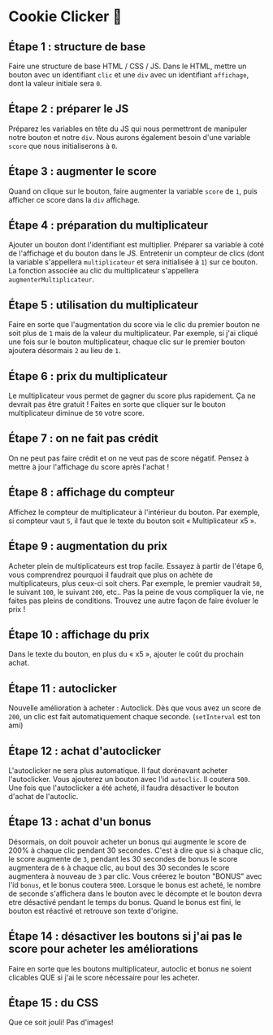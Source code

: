 # Cookie Clicker :cookie:

## Étape 1 : structure de base
Faire une structure de base HTML / CSS / JS. Dans le HTML, mettre un bouton avec un identifiant `clic` et une `div` avec un identifiant `affichage`, dont la valeur initiale sera `0`.

## Étape 2 : préparer le JS
Préparez les variables en tête du JS qui nous permettront de manipuler notre bouton et notre `div`. Nous aurons également besoin d'une variable `score` que nous initialiserons à `0`.

## Étape 3 : augmenter le score
Quand on clique sur le bouton, faire augmenter la variable `score` de `1`, puis afficher ce score dans la `div` affichage.

## Étape 4 : préparation du multiplicateur
Ajouter un bouton dont l'identifiant est multiplier. Préparer sa variable à coté de l'affichage et du bouton dans le JS. Entretenir un compteur de clics (dont la variable s'appellera `multiplicateur` et sera initialisée à `1`) sur ce bouton. La fonction associée au clic du multiplicateur s'appellera `augmenterMultiplicateur`.

## Étape 5 : utilisation du multiplicateur
Faire en sorte que l'augmentation du score via le clic du premier bouton ne soit plus de `1` mais de la valeur du multiplicateur. Par exemple, si j'ai cliqué une fois sur le bouton multiplicateur, chaque clic sur le premier bouton ajoutera désormais `2` au lieu de `1`.

## Étape 6 : prix du multiplicateur
Le multiplicateur vous permet de gagner du score plus rapidement. Ça ne devrait pas être gratuit ! Faites en sorte que cliquer sur le bouton multiplicateur diminue de `50` votre score.

## Étape 7 : on ne fait pas crédit
On ne peut pas faire crédit et on ne veut pas de score négatif. Pensez à mettre à jour l'affichage du score après l'achat !

## Étape 8 : affichage du compteur
Affichez le compteur de multiplicateur à l'intérieur du bouton. Par exemple, si compteur vaut `5`, il faut que le texte du bouton soit « Multiplicateur x5 ».

## Étape 9 : augmentation du prix
Acheter plein de multiplicateurs est trop facile. Essayez à partir de l'étape 6, vous comprendrez pourquoi il faudrait que plus on achète de multiplicateurs, plus ceux-ci soit chers.
Par exemple, le premier vaudrait `50`, le suivant `100`, le suivant `200`, etc.. Pas la peine de vous compliquer la vie, ne faites pas pleins de conditions. Trouvez une autre façon de faire évoluer le prix !

## Étape 10 : affichage du prix
Dans le texte du bouton, en plus du « x5 », ajouter le coût du prochain achat.

## Étape 11 : autoclicker
Nouvelle amélioration à acheter : Autoclick. Dès que vous avez un score de `200`, un clic est fait automatiquement chaque seconde. (`setInterval` est ton ami)

## Étape 12 : achat d'autoclicker
L'autoclicker ne sera plus automatique. Il faut dorénavant acheter l'autoclicker. Vous ajouterez un bouton avec l'id `autoclic`. Il coutera `500`. Une fois que l'autoclicker a été acheté, il faudra désactiver le bouton d'achat de l'autoclic.

## Étape 13 : achat d'un bonus
Désormais, on doit pouvoir acheter un bonus qui augmente le score de 200% à chaque clic pendant 30 secondes. C'est à dire que si à chaque clic, le score augmente de `3`, pendant les 30 secondes de bonus le score augmentera de `6` à chaque clic, au bout des 30 secondes le score augmentera à nouveau de `3` par clic.
Vous créerez le bouton "BONUS" avec l'id `bonus`, et le bonus coutera `5000`. Lorsque le bonus est acheté, le nombre de seconde s'affichera dans le bouton avec le décompte et le bouton devra etre désactivé pendant le temps du bonus. Quand le bonus est fini, le bouton est réactivé et retrouve son texte d'origine.

## Étape 14 : désactiver les boutons si j'ai pas le score pour acheter les améliorations
Faire en sorte que les boutons multiplicateur, autoclic et bonus ne soient clicables QUE si j'ai le score nécessaire pour les acheter.

## Étape 15 : du CSS
Que ce soit jouli! Pas d'images!
